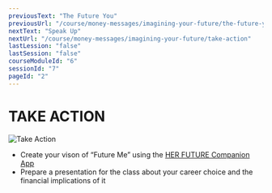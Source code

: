 ```yaml
---
previousText: "The Future You"
previousUrl: "/course/money-messages/imagining-your-future/the-future-you"
nextText: "Speak Up"
nextUrl: "/course/money-messages/imagining-your-future/take-action"
lastLession: "false"
lastSession: "false"
courseModuleId: "6"
sessionId: "7"
pageId: "2"
---
```



# TAKE ACTION
![Take Action](/assets/img/take-action.jpg)
- Create your vison of “Future Me” using the <a href="herfuture://vision">HER FUTURE Companion App</a>
- Prepare a presentation for the class about your career choice and the financial implications of it
